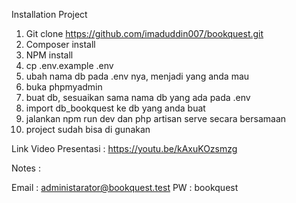 Installation Project

1. Git clone https://github.com/imaduddin007/bookquest.git
2. Composer install
3. NPM install
4. cp .env.example .env
5. ubah nama db pada .env nya, menjadi yang anda mau
6. buka phpmyadmin
7. buat db, sesuaikan sama nama db yang ada pada .env
8. import db_bookquest ke db yang anda buat
9. jalankan npm run dev dan php artisan serve secara bersamaan
10. project sudah bisa di gunakan

Link Video Presentasi :
https://youtu.be/kAxuKOzsmzg

Notes :

Email   : administarator@bookquest.test
PW      : bookquest